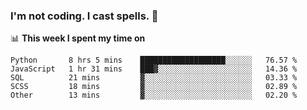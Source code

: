 ### I'm not coding. I cast spells. 🎩

📊 **This week I spent my time on**
<!--START_SECTION:waka-->
```text
Python       8 hrs 5 mins    ███████████████████░░░░░░   76.57 % 
JavaScript   1 hr 31 mins    ███▓░░░░░░░░░░░░░░░░░░░░░   14.36 % 
SQL          21 mins         ▓░░░░░░░░░░░░░░░░░░░░░░░░   03.33 % 
SCSS         18 mins         ▓░░░░░░░░░░░░░░░░░░░░░░░░   02.89 % 
Other        13 mins         ▓░░░░░░░░░░░░░░░░░░░░░░░░   02.20 % 
```
<!--END_SECTION:waka-->
